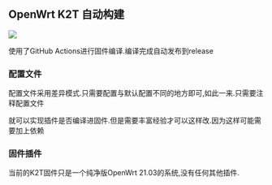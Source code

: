 ## OpenWrt K2T 自动构建
[![](https://github.com/thisdk/openwrt-k2p-build/workflows/OpenWrt%20K2P%20CI/badge.svg)](https://github.com/thisdk/openwrt-k2p-build/actions)

使用了GitHub Actions进行固件编译.编译完成自动发布到release

### 配置文件

配置文件采用差异模式.只需要配置与默认配置不同的地方即可,如此一来.只需要注释配置文件

就可以实现插件是否编译进固件.但是需要丰富经验才可以这样改.因为这样可能需要加上依赖

### 固件插件

当前的K2T固件只是一个纯净版OpenWrt 21.03的系统,没有任何其他插件.

